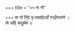 +++
title = "०५ मा नो"

+++
मा नो॑ नि॒दे च॒ वक्त॑वे॒ऽर्यो र॑न्धी॒ररा॑व्णे ।  
त्वे अपि॒ क्रतु॒र्मम॑ ॥